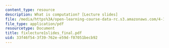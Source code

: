 ```yaml
---
content_type: resource
description: What is computation? [Lecture slides]
file: /media/https%3A/open-learning-course-data-rc.s3.amazonaws.com/4-184-architectural-design-workshops-computational-design-for-housing-spring-2002/33f46f543f39762ee59df07051becb92_fixlecture1slides_final.pdf
file_type: application/pdf
resourcetype: Document
title: fixlecture1slides_final.pdf
uid: 33f46f54-3f39-762e-e59d-f07051becb92
---
```

